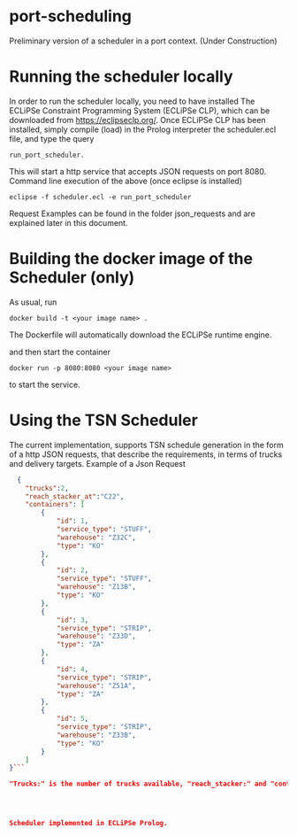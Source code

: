 # port-scheduling
Preliminary version of a scheduler in a port context.
(Under Construction)

# Running the scheduler locally
In order to run the scheduler locally, you need to have installed The ECLiPSe Constraint Programming System (ECLiPSe CLP), which can be downloaded from https://eclipseclp.org/.
Once ECLiPSe CLP has been installed, simply compile (load) in the Prolog interpreter the scheduler.ecl file, and type the query

```run_port_scheduler.```

This will start a http service that accepts JSON requests on port 8080.
Command line execution of the above (once eclipse is installed)

```eclipse -f scheduler.ecl -e run_port_scheduler ```

Request Examples can be found in the folder json_requests and are explained later in this document.

# Building the docker image of the Scheduler (only)
As usual, run 

``` docker build -t <your image name> . ```

The Dockerfile will automatically download the ECLiPSe runtime engine.

and then start the container 

``` docker run -p 8080:8080 <your image name> ```

to start the service. 

# Using the TSN Scheduler
The current implementation, supports TSN schedule generation in the form of a http JSON requests, that describe the requirements, in terms of trucks and delivery targets.
Example of a Json Request
```json
  {
    "trucks":2,
    "reach_stacker_at":"C22",
    "containers": [
        {
            "id": 1,
            "service_type": "STUFF",
            "warehouse": "Z32C",
            "type": "KO"
        },
        {
            "id": 2,
            "service_type": "STUFF",
            "warehouse": "Z13B",
            "type": "KO"
        },
        {
            "id": 3,
            "service_type": "STRIP",
            "warehouse": "Z33D",
            "type": "ZA"
        },
        {
            "id": 4,
            "service_type": "STRIP",
            "warehouse": "Z51A",
            "type": "ZA"
        },
        {
            "id": 5,
            "service_type": "STRIP",
            "warehouse": "Z33B",
            "type": "KO"
        }
    ]
}```

"Trucks:" is the number of trucks available, "reach_stacker:" and "containers:" is a list of containers with service type and destination. The "reach_stacker:" is ignored in cases of forming the daily plan, however it is *necessary* in cases of replaning.




Scheduler implemented in ECLiPSe Prolog.

